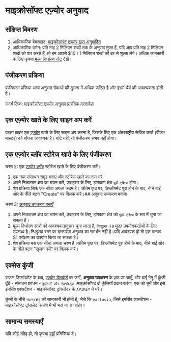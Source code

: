# माइक्रोसॉफ्ट एज़्योर अनुवाद

## संक्षिप्त विवरण

1. आधिकारिक वेबसाइट: [माइक्रोसॉफ्ट एज़्योर द्वारा अनुवादित](https://learn.microsoft.com/en-us/azure/cognitive-services/translator/text-translation-overview)
2. आधिकारिक वर्णन: प्रति माह 2 मिलियन शब्दों तक के अनुवाद मुफ्त हैं, यदि आप प्रति माह 2 मिलियन शब्दों को पार करते हैं, तो हम आपसे $10 / 1 मिलियन शब्दों की दर से शुल्क लेंगे। अधिक जानकारी के लिए कृपया [मूल्य निर्धारण नोट](https://azure.microsoft.com/en-us/pricing/details/cognitive-services/translator/) देखें।

## पंजीकरण प्रक्रिया

पंजीकरण प्रक्रिया अन्य अनुवाद सेवाओं की तुलना में अधिक जटिल है और इसमें धैर्य की आवश्यकता होती है।

संदर्भ लिंक: [माइक्रोसॉफ्ट एज़्योर अनुवाद प्रारंभिक दस्तावेज़](https://learn.microsoft.com/en-us/azure/cognitive-services/translator/document-translation/quickstarts/get-started-with-rest-api?pivots=programming-language-csharp)

## एक एज़्योर खाते के लिए साइन अप करें

पहला कदम एक [एज़्योर](https://azure.microsoft.com/en-us/free/cognitive-services/) खाते के लिए साइन अप करना है, जिसके लिए एक अंतरराष्ट्रीय क्रेडिट कार्ड (वीज़ा/मास्टर) को बाँधना आवश्यक है। यदि नहीं, तो पंजीकरण संभव नहीं होगा।

## एक एज़्योर ब्लॉब स्टोरेज खाते के लिए पंजीकरण

चरण 2: एक [एज़्योर ब्लॉब](https://portal.azure.com/#create/Microsoft.StorageAccount) स्टोरेज खाते के लिए पंजीकरण करें।

1. एक नया संसाधन समूह बनाएं और स्टोरेज खाते का नाम भरें
2. अपने निकटतम क्षेत्र का चयन करें, उदाहरण के लिए, हांगकांग क्षेत्र `पूर्वी एशिया` होगा।
3. शेष प्रक्रिया सिर्फ एक सीधा अगला कदम है। अंतिम पृष्ठ पर, डिप्लॉयमेंट पूरा होने के बाद, नीचे बाईं ओर के नीले बटन "Create" पर क्लिक करें।## अनुवाद उपकरण बनाना

चरण 3: [अनुवाद उपकरण बनाएँ](https://portal.azure.com/#create/Microsoft.CognitiveServicesTextTranslation)

1. अपने निकटतम क्षेत्र का चयन करें, उदाहरण के लिए, हांगकांग क्षेत्र को `पूर्वी एशिया` के रूप में चुना जा सकता है।
2. मूल्य निर्धारण स्तरों को आवश्यकतानुसार चुना जाता है, `निःशुल्क F0` मुफ्त उपयोगकर्ताओं के लिए उपलब्ध है।निःशुल्क स्तर पर दस्तावेज़ अनुवाद का समर्थन नहीं है।यदि आवश्यक हो तो एक मानक S1 परीक्षण का उपयोग किया जा सकता है।
3. शेष प्रक्रिया बस एक सीधा अगला चरण है।अंतिम पृष्ठ पर, डिप्लॉयमेंट पूरा होने के बाद, नीचे बाईं ओर के नीले बटन "सृजन करें" पर क्लिक करें।

## एक्सेस कुंजी

सफल डिप्लॉयमेंट के बाद, [एज़्योर डैशबोर्ड](https://portal.azure.com/#home) पर जाएँ, **अनुवाद उपकरण** के पृष्ठ पर जाएँ, और बाईं मेनू में कुंजी ढूँढें - संसाधन प्रबंधन - `कुंजियाँ और एंडपॉइंट्स`।माइक्रोसॉफ्ट दो कुंजियाँ प्रदान करेगा, एक को चुनें और इसे इमर्सिव एक्सटेंशन - माइक्रोसॉफ्ट ट्रांसलेटर के `APIKEY` में भरें।

कुंजी के नीचे `स्थान/क्षेत्र` की जानकारी भी होती है, जैसे कि `eastasia`, जिसे इमर्सिव एक्सटेंशन - माइक्रोसॉफ्ट ट्रांसलेट के `क्षेत्र` में भी भरा जाना चाहिए।

## सामान्य समस्याएँ

यदि कोई संदेह हो, तो कृपया [यहाँ](https://github.com/immersive-translate/immersive-translate/issues/137) प्रतिक्रिया दें।